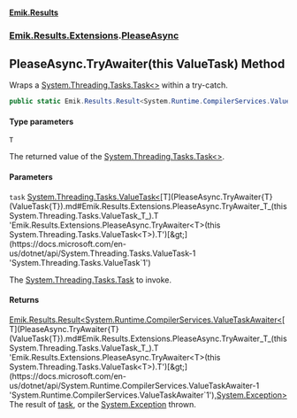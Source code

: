 #### [Emik.Results](index.md 'index')
### [Emik.Results.Extensions](Emik.Results.Extensions.md 'Emik.Results.Extensions').[PleaseAsync](PleaseAsync.md 'Emik.Results.Extensions.PleaseAsync')

## PleaseAsync.TryAwaiter<T>(this ValueTask<T>) Method

Wraps a [System.Threading.Tasks.Task&lt;&gt;](https://docs.microsoft.com/en-us/dotnet/api/System.Threading.Tasks.Task-1 'System.Threading.Tasks.Task`1') within a try-catch.

```csharp
public static Emik.Results.Result<System.Runtime.CompilerServices.ValueTaskAwaiter<T>,System.Exception> TryAwaiter<T>(this System.Threading.Tasks.ValueTask<T> task);
```
#### Type parameters

<a name='Emik.Results.Extensions.PleaseAsync.TryAwaiter_T_(thisSystem.Threading.Tasks.ValueTask_T_).T'></a>

`T`

The returned value of the [System.Threading.Tasks.Task&lt;&gt;](https://docs.microsoft.com/en-us/dotnet/api/System.Threading.Tasks.Task-1 'System.Threading.Tasks.Task`1').
#### Parameters

<a name='Emik.Results.Extensions.PleaseAsync.TryAwaiter_T_(thisSystem.Threading.Tasks.ValueTask_T_).task'></a>

`task` [System.Threading.Tasks.ValueTask&lt;](https://docs.microsoft.com/en-us/dotnet/api/System.Threading.Tasks.ValueTask-1 'System.Threading.Tasks.ValueTask`1')[T](PleaseAsync.TryAwaiter{T}(ValueTask{T}).md#Emik.Results.Extensions.PleaseAsync.TryAwaiter_T_(thisSystem.Threading.Tasks.ValueTask_T_).T 'Emik.Results.Extensions.PleaseAsync.TryAwaiter<T>(this System.Threading.Tasks.ValueTask<T>).T')[&gt;](https://docs.microsoft.com/en-us/dotnet/api/System.Threading.Tasks.ValueTask-1 'System.Threading.Tasks.ValueTask`1')

The [System.Threading.Tasks.Task](https://docs.microsoft.com/en-us/dotnet/api/System.Threading.Tasks.Task 'System.Threading.Tasks.Task') to invoke.

#### Returns
[Emik.Results.Result&lt;](Result{TOk,TErr}.md 'Emik.Results.Result<TOk,TErr>')[System.Runtime.CompilerServices.ValueTaskAwaiter&lt;](https://docs.microsoft.com/en-us/dotnet/api/System.Runtime.CompilerServices.ValueTaskAwaiter-1 'System.Runtime.CompilerServices.ValueTaskAwaiter`1')[T](PleaseAsync.TryAwaiter{T}(ValueTask{T}).md#Emik.Results.Extensions.PleaseAsync.TryAwaiter_T_(thisSystem.Threading.Tasks.ValueTask_T_).T 'Emik.Results.Extensions.PleaseAsync.TryAwaiter<T>(this System.Threading.Tasks.ValueTask<T>).T')[&gt;](https://docs.microsoft.com/en-us/dotnet/api/System.Runtime.CompilerServices.ValueTaskAwaiter-1 'System.Runtime.CompilerServices.ValueTaskAwaiter`1')[,](Result{TOk,TErr}.md 'Emik.Results.Result<TOk,TErr>')[System.Exception](https://docs.microsoft.com/en-us/dotnet/api/System.Exception 'System.Exception')[&gt;](Result{TOk,TErr}.md 'Emik.Results.Result<TOk,TErr>')  
The result of [task](PleaseAsync.TryAwaiter{T}(ValueTask{T}).md#Emik.Results.Extensions.PleaseAsync.TryAwaiter_T_(thisSystem.Threading.Tasks.ValueTask_T_).task 'Emik.Results.Extensions.PleaseAsync.TryAwaiter<T>(this System.Threading.Tasks.ValueTask<T>).task'), or the [System.Exception](https://docs.microsoft.com/en-us/dotnet/api/System.Exception 'System.Exception') thrown.